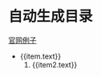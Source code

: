 # 自动生成目录

[官网例子](https://gitee.com/sarba/vertx-examples/tree/master)

<script setup>
import { useData } from 'vitepress'

const { theme } = useData()
const sidebar = 'sidebar'
const root_path = '/Java/异步编程/Vertx/'

function filter(items) {
    if (items.length < 2) {
        return false
    }
    return items.filter(item => item.path.startsWith(root_path)).length > 1
}
</script>

<ul>
    <li v-for = " (item, index) in theme[sidebar][root_path]">
        <a :href=item.link>{{item.text}}</a>
        <ol>
            <li v-if=filter(item.items) v-for = "(item2, index) in item.items">
                <a :href=item2.path>{{item2.text}}</a>
            </li>
        </ol>
    </li>
</ul>
